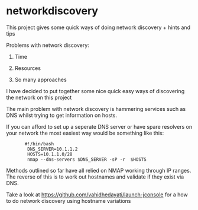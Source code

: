 networkdiscovery
================

This project gives some quick ways of doing network discovery + hints and tips


Problems with network discovery:

1. Time

2. Resources

3. So many approaches 


I have decided to put together some nice quick easy ways of discovering the network on this project


The main problem with network discovery is hammering services such as DNS whilst trying to get information on hosts.

If you can afford to set up a seperate DNS server or have spare resolvers on your network the most easiest way would be something like this:

           #!/bin/bash
            DNS_SERVER=10.1.1.2
            HOSTS=10.1.1.0/28
            nmap --dns-servers $DNS_SERVER -sP -r  $HOSTS
 
 
 
Methods outlined so far have all relied on NMAP working through IP ranges. The reverse of this is to work out hostnames and validate if they exist via DNS.


Take a look at https://github.com/vahidhedayati/launch-jconsole  for a how to do network discovery using hostname variations
